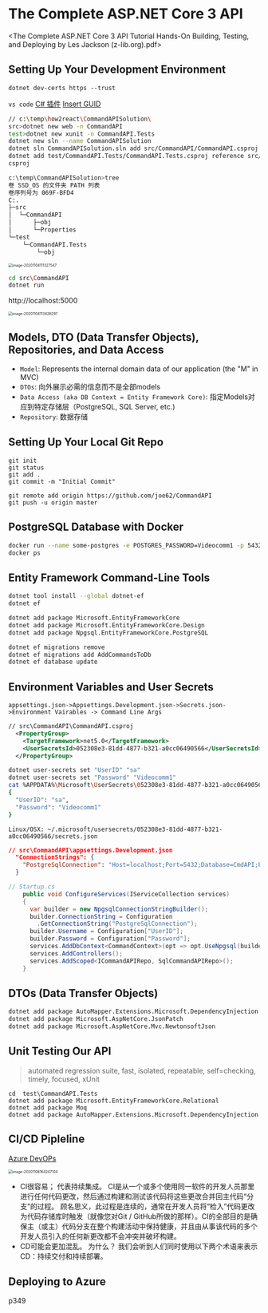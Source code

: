 # The Complete ASP.NET Core 3 API

<The Complete ASP.NET Core 3 API Tutorial Hands-On Building, Testing, and Deploying by Les Jackson (z-lib.org).pdf>

## Setting Up Your Development Environment

`dotnet dev-certs https --trust`

`vs code` [C# 插件](https://marketplace.visualstudio.com/items?itemName=ms-dotnettools.csharp) [Insert GUID](https://marketplace.visualstudio.com/items?itemName=heaths.vscode-guid) 

```bash
// c:\temp\how2react\CommandAPISolution\
src>dotnet new web -n CommandAPI
test>dotnet new xunit -n CommandAPI.Tests
dotnet new sln --name CommandAPISolution
dotnet sln CommandAPISolution.sln add src/CommandAPI/CommandAPI.csproj test/CommandAPI.Tests/CommandAPI.Tests.csproj
dotnet add test/CommandAPI.Tests/CommandAPI.Tests.csproj reference src/CommandAPI/CommandAPI.
csproj
```

```bash
c:\temp\CommandAPISolution>tree
卷 SSD_OS 的文件夹 PATH 列表
卷序列号为 069F-BFD4
C:.
├─src
│  └─CommandAPI
│      ├─obj
│      └─Properties
└─test
    └─CommandAPI.Tests
        └─obj
```

<img src="https://img2020.cnblogs.com/blog/30756/202011/30756-20201104111332044-1141433564.png" alt="image-20201104111327547" style="zoom:50%;" />



```sh
cd src\CommandAPI
dotnet run

```

http://localhost:5000

<img src="https://img2020.cnblogs.com/blog/30756/202011/30756-20201104113431792-838441554.png" alt="image-20201104113428297" style="zoom:50%;" />



## Models, DTO (Data Transfer Objects), Repositories, and Data Access

- `Model`: Represents the internal domain data of our application (the "M" in MVC)
- `DTOs`: 向外展示必需的信息而不是全部models
- `Data Access (aka DB Context = Entity Framework Core)`:   指定Models对应到特定存储层（PostgreSQL, SQL Server, etc.)
- `Repository`:  数据存储



## Setting Up Your Local Git Repo

```
git init
git status
git add .
git commit -m "Initial Commit"

git remote add origin https://github.com/joe62/CommandAPI
git push -u origin master
```



## PostgreSQL Database with Docker

```sh
docker run --name some-postgres -e POSTGRES_PASSWORD=Videocomm1 -p 5432:5432 -d postgres
docker ps

```

## Entity Framework Command-Line Tools

```sh
dotnet tool install --global dotnet-ef
dotnet ef

dotnet add package Microsoft.EntityFrameworkCore
dotnet add package Microsoft.EntityFrameworkCore.Design
dotnet add package Npgsql.EntityFrameworkCore.PostgreSQL

dotnet ef migrations remove
dotnet ef migrations add AddCommandsToDb
dotnet ef database update
```

## Environment Variables and User Secrets

`appsettings.json->Appsettings.Development.json->Secrets.json->Environment Vairables -> Command Line Args`

```xml
// src\CommandAPI\CommandAPI.csproj
  <PropertyGroup>
    <TargetFramework>net5.0</TargetFramework>
    <UserSecretsId>052308e3-81dd-4877-b321-a0cc06490566</UserSecretsId>
  </PropertyGroup>
```

```sh
dotnet user-secrets set "UserID" "sa"
dotnet user-secrets set "Password" "Videocomm1"
cat %APPDATA%\Microsoft\UserSecrets\052308e3-81dd-4877-b321-a0cc06490566\Secrets.json
{
  "UserID": "sa",
  "Password": "Videocomm1"
}
```

`Linux/OSX: ~/.microsoft/usersecrets/052308e3-81dd-4877-b321-a0cc06490566/secrets.json`

```json
// src\CommandAPI\appsettings.Development.json
  "ConnectionStrings": {
    "PostgreSqlConnection": "Host=localhost;Port=5432;Database=CmdAPI;Pooling=true;"
  }
```

```c#
// Startup.cs
    public void ConfigureServices(IServiceCollection services)
    {
      var builder = new NpgsqlConnectionStringBuilder();
      builder.ConnectionString = Configuration
        .GetConnectionString("PostgreSqlConnection");
      builder.Username = Configuration["UserID"];
      builder.Password = Configuration["Password"];
      services.AddDbContext<CommandContext>(opt => opt.UseNpgsql(builder.ConnectionString));
      services.AddControllers();
      services.AddScoped<ICommandAPIRepo, SqlCommandAPIRepo>();
    }
```



## DTOs (Data Transfer Objects)

```sh
dotnet add package AutoMapper.Extensions.Microsoft.DependencyInjection
dotnet add package Microsoft.AspNetCore.JsonPatch
dotnet add package Microsoft.AspNetCore.Mvc.NewtonsoftJson
```



## Unit Testing Our API

> automated regression suite, fast, isolated, repeatable, self=checking, timely, focused, xUnit



```
cd  test\CommandAPI.Tests
dotnet add package Microsoft.EntityFrameworkCore.Relational 
dotnet add package Moq
dotnet add package AutoMapper.Extensions.Microsoft.DependencyInjection
```

## CI/CD Pipleline

[Azure DevOPs](https://dev.azure.com/yunfeiz/)



<img src="https://img2020.cnblogs.com/blog/30756/202011/30756-20201106164247605-55388328.png" alt="image-20201106164247104" style="zoom:50%;" />

- CI很容易； 代表持续集成。 CI是从一个或多个使用同一软件的开发人员那里进行任何代码更改，然后通过构建和测试该代码将这些更改合并回主代码“分支”的过程。 顾名思义，此过程是连续的，通常在开发人员将“检入”代码更改为代码存储库时触发（就像您对Git / GitHub所做的那样）。CI的全部目的是确保主（或主）代码分支在整个构建活动中保持健康，并且由从事该代码的多个开发人员引入的任何新更改都不会冲突并破坏构建。
- CD可能会更加混乱。 为什么？ 我们会听到人们同时使用以下两个术语来表示CD：持续交付和持续部署。



## Deploying to Azure

p349





[1]: https://github.com/binarythistle/Complete-ASP-NET-3-API-Tutorial-Book
[2]: https://github.com/binarythistle/Secure-Daemon-Client
[source code]: https://github.com/binarythistle/Complete-ASP-NET-3-API-Tutorial-Book
[DBeaver]: https://dbeaver.io/download/



